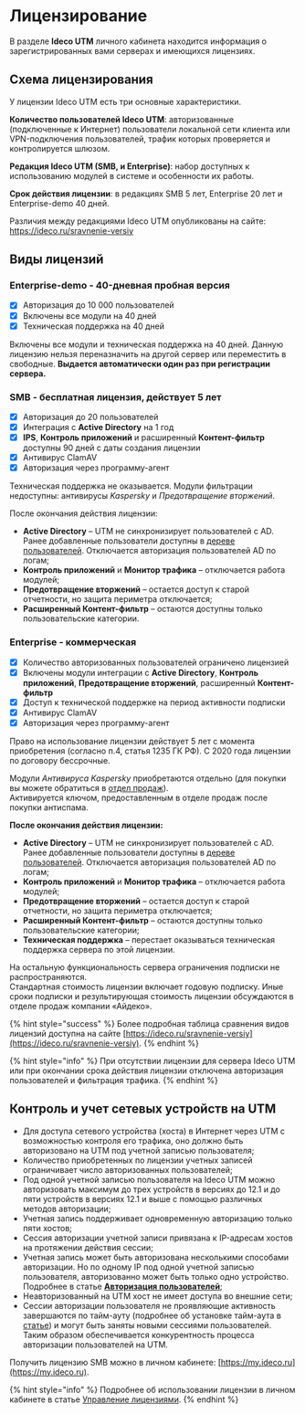 # Лицензирование

В разделе **Ideco UTM** личного кабинета находится информация о зарегистрированных вами серверах и имеющихся лицензиях.

## Схема лицензирования

У лицензии Ideco UTM есть три основные характеристики.

**Количество пользователей Ideco UTM**: авторизованные (подключенные к Интернет) пользователи локальной сети клиента или VPN-подключения пользователей, трафик которых проверяется и контролируется шлюзом.

**Редакция Ideco UTM (SMB, и Enterprise)**: набор доступных к использованию модулей в системе и особенности их работы.

**Срок действия лицензии**: в редакциях SMB 5 лет, Enterprise 20 лет и Enterprise-demo 40 дней.

Различия между редакциями Ideco UTM опубликованы на сайте: <https://ideco.ru/sravnenie-versiy>

## Виды лицензий

### Enterprise-demo - 40-дневная пробная версия
* [x] Авторизация до 10 000 пользователей
* [x] Включены все модули на 40 дней
* [x] Техническая поддержка на 40 дней

Включены все модули и техническая поддержка на 40 дней. Данную лицензию нельзя переназначить на другой сервер или переместить в свободные. **Выдается автоматически один раз при регистрации сервера.** 


### SMB - бесплатная лицензия, действует 5 лет

* [x] Авторизация до 20 пользователей
* [X] Интеграция с **Active Directory** на 1 год
* [x] **IPS**, **Контроль приложений** и расширенный **Контент-фильтр** доступны 90 дней с даты создания лицензии
* [x] Антивирус ClamAV
* [x] Авторизация через программу-агент
  
Техническая поддержка не оказывается. Модули фильтрации недоступны: антивирусы *Kaspersky* и *Предотвращение вторжений*.

После окончания действия лицензии:
* **Active Directory** – UTM не синхронизирует пользователей с AD. Ранее добавленные пользователи доступны в [дереве пользователей](../settings/users/user-tree/README.md). Отключается авторизация пользователей AD по логам;
* **Контроль приложений** и **Монитор трафика** – отключается работа модулей;
* **Предотвращение вторжений** – остается доступ к старой отчетности, но защита периметра отключается;
* **Расширенный Контент-фильтр** – остаются доступны только пользовательские категории.

### Enterprise - коммерческая

* [x] Количество авторизованных пользователей ограничено лицензией
* [x] Включены модули интеграции с **Active Directory**, **Контроль приложений**, **Предотвращение вторжений**, расширенный **Контент-фильтр**
* [x] Доступ к технической поддержке на период активности подписки
* [x] Антивирус ClamAV
* [x] Авторизация через программу-агент

Право на использование лицензии действует 5 лет с момента приобретения (согласно п.4, статья 1235 ГК РФ). С 2020 года лицензии по договору бессрочные.

Модули *Антивируса Kaspersky* приобретаются отдельно (для покупки вы можете обратиться в [отдел продаж](https://2020.ideco.ru/contacts)). \
Активируется ключом, предоставленным в отделе продаж после покупки антиспама.

**После окончания действия лицензии:**

* **Active Directory** – UTM не синхронизирует пользователей с AD. Ранее добавленные пользователи доступны в [дереве пользователей](../settings/users/user-tree/README.md). Отключается авторизация пользователей AD по логам;
* **Контроль приложений** и **Монитор трафика** – отключается работа модулей;
* **Предотвращение вторжений** – остается доступ к старой отчетности, но защита периметра отключается;
* **Расширенный Контент-фильтр** – остаются доступны только пользовательские категории;
* **Техническая поддержка** – перестает оказываться техническая поддержка сервера по этой лицензии.

На остальную функциональность сервера ограничения подписки не распространяются. \
Стандартная стоимость лицензии включает годовую подписку. Иные сроки подписки и результирующая стоимость лицензии обсуждаются в отделе продаж компании «Айдеко».

{% hint style="success" %}
Более подробная таблица сравнения видов лицензий доступна на сайте [https://ideco.ru/sravnenie-versiy](https://ideco.ru/sravnenie-versiy).
{% endhint %}


{% hint style="info" %}
При отсутствии лицензии для сервера Ideco UTM или при окончании срока действия лицензии отключена авторизация пользователей и фильтрация трафика.
{% endhint %}

## Контроль и учет сетевых устройств на UTM

* Для доступа сетевого устройства (хоста) в Интернет через UTM с возможностью контроля его трафика, оно должно быть авторизовано на UTM под учетной записью пользователя;
* Количество приобретенных по лицензии учетных записей ограничивает число авторизованных пользователей;
* Под одной учетной записью пользователя на Ideco UTM можно авторизовать максимум до трех устройств в версиях до 12.1 и до пяти устройств в версиях 12.1 и выше с помощью различных методов авторизации;
* Учетная запись поддерживает одновременную авторизацию только пяти хостов;
* Сессия авторизации учетной записи привязана к IP-адресам хостов на протяжении действия сессии;
* Учетная запись может быть авторизована несколькими способами авторизации. Но по одному IP под одной учетной записью пользователя, авторизованно может быть только одно устройство. Подробнее в статье [**Авторизация пользователей**](../settings/users/authorization/);
* Неавторизованный на UTM хост не имеет доступа во внешние сети;
*   Сессии авторизации пользователя не проявляющие активность завершаются по тайм-ауту (подробнее об установке тайм-аута в [статье](../settings/users/authorization/)) и могут быть заняты новыми сессиями пользователей. Таким образом обеспечивается конкурентность процесса авторизации пользователей на UTM.

Получить лицензию SMB можно в личном кабинете: [https://my.ideco.ru](https://my.ideco.ru).

{% hint style="info" %}
Подробнее об использовании лицензии в личном кабинете в статье [Управление лицензиями](../service/license-management.md).
{% endhint %}